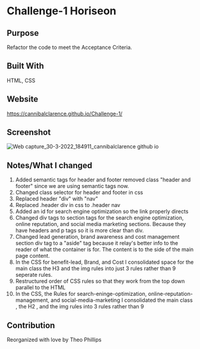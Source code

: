 # Challenge-1 Horiseon

## Purpose
Refactor the code to meet the Acceptance Criteria.

## Built With
HTML, CSS

## Website
https://cannibalclarence.github.io/Challenge-1/

## Screenshot
![Web capture_30-3-2022_184911_cannibalclarence github io](https://user-images.githubusercontent.com/100390351/160975310-38424c28-a253-4b6d-baec-7b4841a2a446.jpeg)

## Notes/What I changed
<ol>
<li>
    Added semantic tags for header and footer removed class "header and footer" since we are using semantic tags now.
</li>
<li>
    Changed class selector for header and footer in css
</li>
<li>
    Replaced header "div" with "nav" 
</li>
<li>
    Replaced .header div in css to .header nav
<li>
    Added an id for search engine optimization so the link properly directs
</li>
<li>
    Changed div tags to section tags for the search engine optimization, online reputation, and social media marketing sections. Because they have headers and p tags so it is more clear than div.
</li>
<li>
    Changed lead generation, brand awareness and cost management section div tag to a "aside" tag because it relay's better info to the reader of what the container is for. The content is to the side of the main page content. 
</li>
<li>
    In the CSS for benefit-lead, Brand, and Cost I consolidated space for the main class the H3 and the img rules into just 3 rules rather than 9 seperate rules.
<li> 
    Restructured order of CSS rules so that they work from the top down parallel to the HTML
</li>
<li>
In the CSS, the Rules for search-eninge-optimization, online-reputation-management, and social-media-marketing I consolidated the main class , the H2 , and the img rules into 3 rules rather than 9
</ol>


## Contribution
Reorganized with love by Theo Phillips
